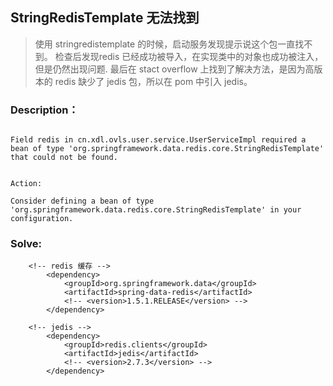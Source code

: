 ## StringRedisTemplate 无法找到

>使用 stringredistemplate 的时候，启动服务发现提示说这个包一直找不到。
>检查后发现redis 已经成功被导入，在实现类中的对象也成功被注入，但是仍然出现问题.
>最后在 stact overflow 上找到了解决方法，是因为高版本的 redis 缺少了 jedis 包，所以在 pom 中引入 jedis。

### Description：


```Description:

Field redis in cn.xdl.ovls.user.service.UserServiceImpl required a bean of type 'org.springframework.data.redis.core.StringRedisTemplate' that could not be found.


Action:

Consider defining a bean of type 'org.springframework.data.redis.core.StringRedisTemplate' in your configuration.

```

### Solve:

```
    <!-- redis 缓存 -->
		<dependency>
			<groupId>org.springframework.data</groupId>
			<artifactId>spring-data-redis</artifactId>
			<!-- <version>1.5.1.RELEASE</version> -->
		</dependency>

    <!-- jedis -->
		<dependency>
			<groupId>redis.clients</groupId>
			<artifactId>jedis</artifactId>
			<!-- <version>2.7.3</version> -->
		</dependency>
```
